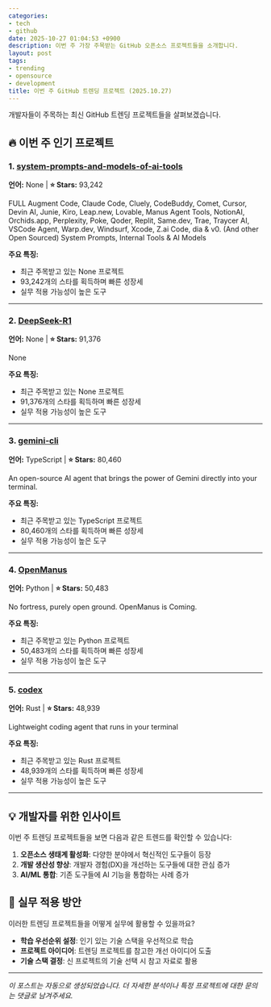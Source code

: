 ```yaml
---
categories:
- tech
- github
date: 2025-10-27 01:04:53 +0900
description: 이번 주 가장 주목받는 GitHub 오픈소스 프로젝트들을 소개합니다.
layout: post
tags:
- trending
- opensource
- development
title: 이번 주 GitHub 트렌딩 프로젝트 (2025.10.27)
---
```


개발자들이 주목하는 최신 GitHub 트렌딩 프로젝트들을 살펴보겠습니다.

## 🔥 이번 주 인기 프로젝트

### 1. [system-prompts-and-models-of-ai-tools](https://github.com/x1xhlol/system-prompts-and-models-of-ai-tools)

**언어:** None | **⭐ Stars:** 93,242

FULL Augment Code, Claude Code, Cluely, CodeBuddy, Comet, Cursor, Devin AI, Junie, Kiro, Leap.new, Lovable, Manus Agent Tools, NotionAI, Orchids.app, Perplexity, Poke, Qoder, Replit, Same.dev, Trae, Traycer AI, VSCode Agent, Warp.dev, Windsurf, Xcode, Z.ai Code, dia & v0. (And other Open Sourced) System Prompts, Internal Tools & AI Models

**주요 특징:**
- 최근 주목받고 있는 None 프로젝트
- 93,242개의 스타를 획득하며 빠른 성장세
- 실무 적용 가능성이 높은 도구

---

### 2. [DeepSeek-R1](https://github.com/deepseek-ai/DeepSeek-R1)

**언어:** None | **⭐ Stars:** 91,376

None

**주요 특징:**
- 최근 주목받고 있는 None 프로젝트
- 91,376개의 스타를 획득하며 빠른 성장세
- 실무 적용 가능성이 높은 도구

---

### 3. [gemini-cli](https://github.com/google-gemini/gemini-cli)

**언어:** TypeScript | **⭐ Stars:** 80,460

An open-source AI agent that brings the power of Gemini directly into your terminal.

**주요 특징:**
- 최근 주목받고 있는 TypeScript 프로젝트
- 80,460개의 스타를 획득하며 빠른 성장세
- 실무 적용 가능성이 높은 도구

---

### 4. [OpenManus](https://github.com/FoundationAgents/OpenManus)

**언어:** Python | **⭐ Stars:** 50,483

No fortress, purely open ground.  OpenManus is Coming.

**주요 특징:**
- 최근 주목받고 있는 Python 프로젝트
- 50,483개의 스타를 획득하며 빠른 성장세
- 실무 적용 가능성이 높은 도구

---

### 5. [codex](https://github.com/openai/codex)

**언어:** Rust | **⭐ Stars:** 48,939

Lightweight coding agent that runs in your terminal

**주요 특징:**
- 최근 주목받고 있는 Rust 프로젝트
- 48,939개의 스타를 획득하며 빠른 성장세
- 실무 적용 가능성이 높은 도구

---

## 💡 개발자를 위한 인사이트

이번 주 트렌딩 프로젝트들을 보면 다음과 같은 트렌드를 확인할 수 있습니다:

1. **오픈소스 생태계 활성화**: 다양한 분야에서 혁신적인 도구들이 등장
2. **개발 생산성 향상**: 개발자 경험(DX)을 개선하는 도구들에 대한 관심 증가
3. **AI/ML 통합**: 기존 도구들에 AI 기능을 통합하는 사례 증가

## 🎯 실무 적용 방안

이러한 트렌딩 프로젝트들을 어떻게 실무에 활용할 수 있을까요?

- **학습 우선순위 설정**: 인기 있는 기술 스택을 우선적으로 학습
- **프로젝트 아이디어**: 트렌딩 프로젝트를 참고한 개선 아이디어 도출
- **기술 스택 결정**: 신 프로젝트의 기술 선택 시 참고 자료로 활용

---

*이 포스트는 자동으로 생성되었습니다. 더 자세한 분석이나 특정 프로젝트에 대한 문의는 댓글로 남겨주세요.*
